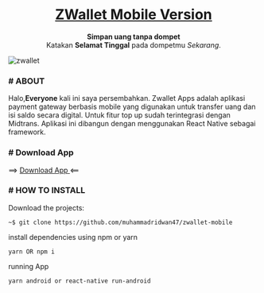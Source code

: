 <h1 align="center">
	<a href="http://bit.ly/zwallet-application/">
		ZWallet Mobile Version
	</a>
</h1>

<p align="center">
	<strong>Simpan uang tanpa dompet</strong><br>
	Katakan <strong>Selamat Tinggal</strong> pada dompetmu <i>Sekarang</i>.
</p>


![zwallet](https://user-images.githubusercontent.com/69374541/101905882-b4678000-3bea-11eb-8138-56338eae62e6.jpg)


### # ABOUT

Halo,<strong>Everyone</strong> kali ini saya persembahkan.
Zwallet Apps adalah aplikasi payment gateway berbasis mobile yang digunakan untuk transfer uang dan isi saldo secara digital. Untuk fitur top up sudah terintegrasi dengan Midtrans. Aplikasi ini dibangun dengan menggunakan React Native sebagai framework.
### # Download App
==>
<a href="http://bit.ly/zwallet-application">
 	Download App
</a>
<==

### # HOW TO INSTALL


Download the projects:

```
~$ git clone https://github.com/muhammadridwan47/zwallet-mobile
```

install dependencies using npm or yarn   
```
yarn OR npm i
```

running App
```
yarn android or react-native run-android
```


